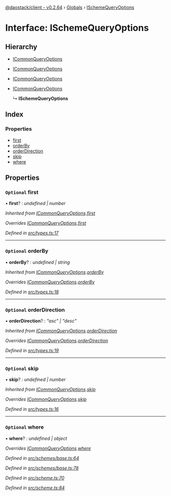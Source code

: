 [@daostack/client - v0.2.64](../README.md) › [Globals](../globals.md) › [ISchemeQueryOptions](ischemequeryoptions.md)

# Interface: ISchemeQueryOptions

## Hierarchy

* [ICommonQueryOptions](icommonqueryoptions.md)

* [ICommonQueryOptions](icommonqueryoptions.md)

* [ICommonQueryOptions](icommonqueryoptions.md)

* [ICommonQueryOptions](icommonqueryoptions.md)

  ↳ **ISchemeQueryOptions**

## Index

### Properties

* [first](ischemequeryoptions.md#optional-first)
* [orderBy](ischemequeryoptions.md#optional-orderby)
* [orderDirection](ischemequeryoptions.md#optional-orderdirection)
* [skip](ischemequeryoptions.md#optional-skip)
* [where](ischemequeryoptions.md#optional-where)

## Properties

### `Optional` first

• **first**? : *undefined | number*

*Inherited from [ICommonQueryOptions](icommonqueryoptions.md).[first](icommonqueryoptions.md#optional-first)*

*Overrides [ICommonQueryOptions](icommonqueryoptions.md).[first](icommonqueryoptions.md#optional-first)*

*Defined in [src/types.ts:17](https://github.com/daostack/client/blob/b547acc/src/types.ts#L17)*

___

### `Optional` orderBy

• **orderBy**? : *undefined | string*

*Inherited from [ICommonQueryOptions](icommonqueryoptions.md).[orderBy](icommonqueryoptions.md#optional-orderby)*

*Overrides [ICommonQueryOptions](icommonqueryoptions.md).[orderBy](icommonqueryoptions.md#optional-orderby)*

*Defined in [src/types.ts:18](https://github.com/daostack/client/blob/b547acc/src/types.ts#L18)*

___

### `Optional` orderDirection

• **orderDirection**? : *"asc" | "desc"*

*Inherited from [ICommonQueryOptions](icommonqueryoptions.md).[orderDirection](icommonqueryoptions.md#optional-orderdirection)*

*Overrides [ICommonQueryOptions](icommonqueryoptions.md).[orderDirection](icommonqueryoptions.md#optional-orderdirection)*

*Defined in [src/types.ts:19](https://github.com/daostack/client/blob/b547acc/src/types.ts#L19)*

___

### `Optional` skip

• **skip**? : *undefined | number*

*Inherited from [ICommonQueryOptions](icommonqueryoptions.md).[skip](icommonqueryoptions.md#optional-skip)*

*Overrides [ICommonQueryOptions](icommonqueryoptions.md).[skip](icommonqueryoptions.md#optional-skip)*

*Defined in [src/types.ts:16](https://github.com/daostack/client/blob/b547acc/src/types.ts#L16)*

___

### `Optional` where

• **where**? : *undefined | object*

*Overrides [ICommonQueryOptions](icommonqueryoptions.md).[where](icommonqueryoptions.md#optional-where)*

*Defined in [src/schemes/base.ts:64](https://github.com/daostack/client/blob/b547acc/src/schemes/base.ts#L64)*

*Defined in [src/schemes/base.ts:78](https://github.com/daostack/client/blob/b547acc/src/schemes/base.ts#L78)*

*Defined in [src/scheme.ts:70](https://github.com/daostack/client/blob/b547acc/src/scheme.ts#L70)*

*Defined in [src/scheme.ts:84](https://github.com/daostack/client/blob/b547acc/src/scheme.ts#L84)*
